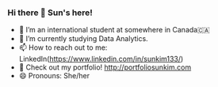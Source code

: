 ### Hi there 👋 Sun's here!

- 🔭 I’m an international student at somewhere in Canada🇨🇦
- 🌱 I’m currently studying Data Analytics.
- 📫 How to reach out to me: LinkedIn(https://www.linkedin.com/in/sunkim133/)
- 👀 Check out my portfolio! http://portfoliosunkim.com
- 😄 Pronouns: She/her
